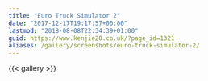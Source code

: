 ```yaml
---
title: "Euro Truck Simulator 2"
date: "2017-12-17T19:17:57+00:00"
lastmod: "2018-08-08T22:34:39+01:00"
guid: https://www.kenjie20.co.uk/?page_id=1321
aliases: /gallery/screenshots/euro-truck-simulator-2/
---
```


{{< gallery >}}
